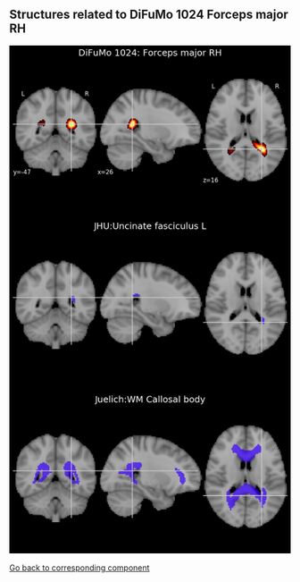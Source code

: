 


## Structures related to DiFuMo 1024 Forceps major RH

![829](829.jpg "Structures related to DiFuMo 1024 Forceps major RH")

[Go back to corresponding component](https://parietal-inria.github.io/DiFuMo/1024/html/829.html)